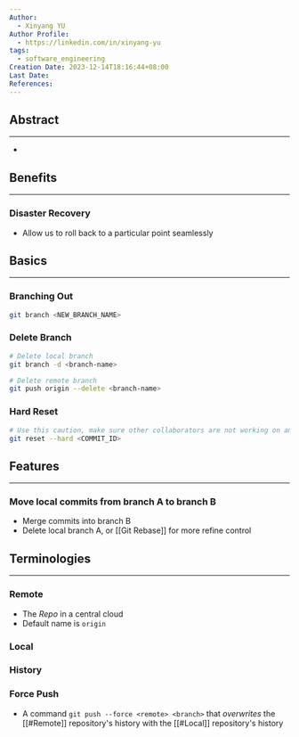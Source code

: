 ```yaml
---
Author:
  - Xinyang YU
Author Profile:
  - https://linkedin.com/in/xinyang-yu
tags:
  - software_engineering
Creation Date: 2023-12-14T18:16:44+08:00
Last Date: 
References:
---
```

## Abstract
---
-

## Benefits
---
### Disaster Recovery
- Allow us to roll back to a particular point seamlessly 

## Basics 
---
### Branching Out
```bash
git branch <NEW_BRANCH_NAME> 
```
### Delete Branch
```bash
# Delete local branch
git branch -d <branch-name>

# Delete remote branch
git push origin --delete <branch-name>
```
### Hard Reset
```bash
# Use this caution, make sure other collaborators are not working on any commits after the <COMMIT_ID>
git reset --hard <COMMIT_ID>
```

## Features
---
### Move local commits from branch A to branch B
- Merge commits into branch B
- Delete local branch A, or [[Git Rebase]] for more refine control





## Terminologies
---
### Remote
- The *Repo* in a central cloud
- Default name is `origin`
### Local
### History

### Force Push
- A command `git push --force <remote> <branch>` that *overwrites* the [[#Remote]] repository's history with the [[#Local]] repository's history
